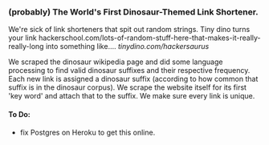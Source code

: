 ### (probably) The World's First Dinosaur-Themed Link Shortener.

We're sick of link shorteners that spit out random strings. Tiny dino turns your link hackerschool.com/lots-of-random-stuff-here-that-makes-it-really-really-long into something like.... *tinydino.com/hackersaurus*

We scraped the dinosaur wikipedia page and did some language processing to find valid dinosaur suffixes and their respective frequency. Each new link is assigned a dinosaur suffix (according to how common that suffix is in the dinosaur corpus). We scrape the website itself for its first 'key word' and attach that to the suffix. We make sure every link is unique.

#### To Do:
* fix Postgres on Heroku to get this online.
